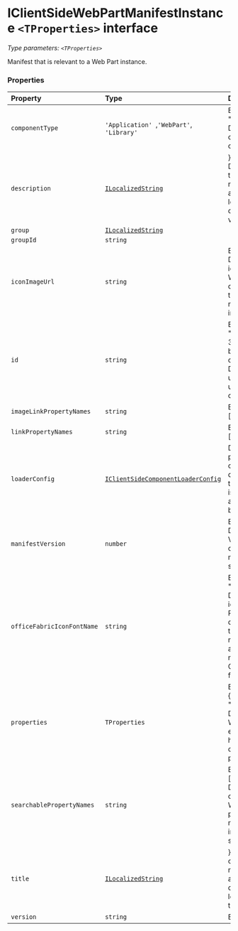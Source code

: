 # IClientSideWebPartManifestInstance `<TProperties>` interface



_Type parameters: `<TProperties>`_

 
Manifest that is relevant to a Web Part instance. 





### Properties

| Property	   | Type	| Description|
|:-------------|:-------|:-----------|
|`componentType`      | `'Application' `,` 'WebPart' `,` 'Library'` | Example: "Application"  Definition: Type of client side component |
|`description`      | [`ILocalizedString`](ilocalizedstring.md) | }  Definition: Description of the web part represented as a dictionary of locale keys to description values |
|`group`      | [`ILocalizedString`](ilocalizedstring.md) |  |
|`groupId`      | `string` |  |
|`iconImageUrl`      | `string` | Example: "https:  Definition: The icon for the WebPart, to be displayed in the toolbox, represented an image URL |
|`id`      | `string` | Example: "dbef608d-3ad5-4f8f-b139-d916f2f0a294"  Definition: A universally unique component id |
|`imageLinkPropertyNames`      | `string` | Example: ["image[0] |
|`linkPropertyNames`      | `string` | Example: ["destination |
|`loaderConfig`      | [`IClientSideComponentLoaderConfig`](iclientsidecomponentloaderconfig.md) |   Definition: This portion of the configuration describes how the component is to be loaded and initialized by a  client |
|`manifestVersion`      | `number` | Example: 1  Definition: Version of the component manifest schema |
|`officeFabricIconFontName`      | `string` | Example: "graph"  Definition: The icon for the Web Part, to be displayed in the toolbox, represented as a character name in the  Office 365 icon font file |
|`properties`      | `TProperties` | Example: {"imageSource": "https:  Definition: every Web Part is expected to have some custom properties |
|`searchablePropertyNames`      | `string` | Example: ["text"]  Definition: List of names of Web Part properties that need to be indexed for search |
|`title`      | [`ILocalizedString`](ilocalizedstring.md) | }  Definition: Title of the web part represented as a single a dictionary of locale keys to title values |
|`version`      | `string` | Example: "1 |




